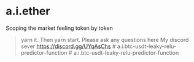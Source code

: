 # a.i.ether
Scoping the market feeling token by token
> yarn it. Then
> yarn start.
Please ask any questions here My discord sever https://discord.gg/UYqAsChs
#   a . i . b t c - u s d t - l e a k y - r e l u - p r e d i c t o r - f u n c t i o n  
 #   a . i . b t c - u s d t - l e a k y - r e l u - p r e d i c t o r - f u n c t i o n  
 